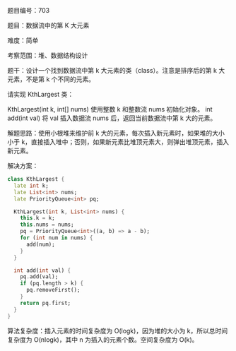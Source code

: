 题目编号：703

题目：数据流中的第 K 大元素

难度：简单

考察范围：堆、数据结构设计

题干：设计一个找到数据流中第 k 大元素的类（class）。注意是排序后的第 k 大元素，不是第 k 个不同的元素。

请实现 KthLargest 类：

KthLargest(int k, int[] nums) 使用整数 k 和整数流 nums 初始化对象。
int add(int val) 将 val 插入数据流 nums 后，返回当前数据流中第 k 大的元素。

解题思路：使用小根堆来维护前 k 大的元素，每次插入新元素时，如果堆的大小小于 k，直接插入堆中；否则，如果新元素比堆顶元素大，则弹出堆顶元素，插入新元素。

解决方案：

```dart
class KthLargest {
  late int k;
  late List<int> nums;
  late PriorityQueue<int> pq;

  KthLargest(int k, List<int> nums) {
    this.k = k;
    this.nums = nums;
    pq = PriorityQueue<int>((a, b) => a - b);
    for (int num in nums) {
      add(num);
    }
  }

  int add(int val) {
    pq.add(val);
    if (pq.length > k) {
      pq.removeFirst();
    }
    return pq.first;
  }
}
```

算法复杂度：插入元素的时间复杂度为 O(logk)，因为堆的大小为 k，所以总时间复杂度为 O(nlogk)，其中 n 为插入的元素个数。空间复杂度为 O(k)。